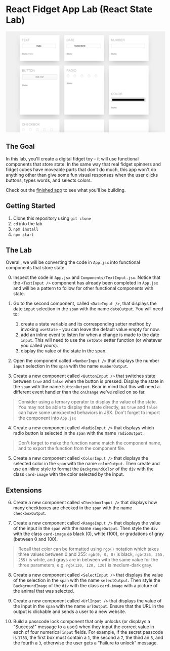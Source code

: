 # React Fidget App Lab (React State Lab)

![Screenshot of Finished App](./public/FidgetScreenshot.png)

## The Goal

In this lab, you'll create a digital fidget toy - it will use functional components that store state. In the same way that real fidget spinners and fidget cubes have moveable parts that don't do much, this app won't do anything other than give some fun visual responses when the user clicks buttons, types words, and selects colors.

Check out the [finished app](https://fidget-tiles-solution.netlify.app/) to see what you'll be building.

## Getting Started

1. Clone this repository using `git clone`
2. `cd` into the lab
3. `npm install`
4. `npm start`

## The Lab

Overall, we will be converting the code in `App.jsx` into functional components that store state.

0. Inspect the code in `App.jsx` and `Components/TextInput.jsx`. Notice that the `<TextInput />` component has already been completed in `App.jsx` and will be a pattern to follow for other functional components with state.

1. Go to the second component, called `<DateInput />`, that displays the date `input` selection in the `span` with the name `dateOutput`. You will need to:

   1. create a state variable and its corresponding setter method by invoking `useState` - you can leave the default value empty for now.
   2. add an inline event to listen for when a change is made to the date `input`. This will need to use the `setDate` setter function (or whatever you called yours).
   3. display the value of the state in the span.

2. Open the component called `<NumberInput />` that displays the number `input` selection in the `span` with the name `numberOutput`.

3. Create a new component called `<ButtonInput />` that switches state between `true` and `false` when the button is pressed. Display the state in the `span` with the name `buttonOutput`. Bear in mind that this will need a different event handler than the `onChange` we've relied on so far.

> Consider using a ternary operator to display the value of the state. You may not be able to display the state directly, as `true` and `false` can have some unexpected behaviors in JSX.
> Don't forget to import the component into `App.jsx`

4. Create a new component called `<RadioInput />` that displays which radio button is selected in the `span` with the name `radioOutput`.

> Don't forget to make the function name match the component name, and to export the function from the component file.

5. Create a new component called `<ColorInput />` that displays the selected color in the `span` with the name `colorOutput`. Then create and use an inline style to format the `BackgroundColor` of the `div` with the class `card-image` with the color selected by the input.

## Extensions

6. Create a new component called `<CheckboxInput />` that displays how many checkboxes are checked in the `span` with the name `checkboxOutput`.

7. Create a new component called `<RangeInput />` that displays the value of the input in the `span` with the name `rangeOutput`. Then style the `div` with the class `card-image` as black (0), white (100), or gradations of gray (between 0 and 100).

> Recall that color can be formatted using `rgb()` notation which takes three values between 0 and 255: `rgb(0, 0, 0)` is black, `rgb(255, 255, 255)` is white, and grays are in between with the same value for the three parameters, e.g. `rgb(120, 120, 120)` is medium-dark gray.

8. Create a new component called `<SelectInput />` that displays the value of the selection in the `span` with the name `selectOutput`. Then style the `BackgroundImage` of the `div` with the class `card-image` with a picture of the animal that was selected.

9. Create a new component called `<UrlInput />` that displays the value of the input in the `span` with the name `urlOutput`. Ensure that the URL in the output is clickable and sends a user to a new website.

10. Build a passcode lock component that only unlocks (or displays a "Success!" message to a user) when they input the correct value in each of four numerical `input` fields. For example, if the secret passcode is `1783`, the first box must contain a `1`, the second a `7`, the third an `8`, and the fourth a `3`, otherwise the user gets a "Failure to unlock" message.
